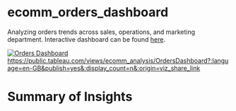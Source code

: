 # ecomm_orders_dashboard
Analyzing orders trends across sales, operations, and marketing department. Interactive dashboard can be found [here](https://public.tableau.com/views/ecomm_analysis/OrdersDashboard?:language=en-GB&publish=yes&:display_count=n&:origin=viz_share_link).
[<div class='tableauPlaceholder' id='viz1689412017943' style='position: relative'><noscript><a href='#'><img alt='Orders Dashboard ' src='https:&#47;&#47;public.tableau.com&#47;static&#47;images&#47;ec&#47;ecomm_analysis&#47;OrdersDashboard&#47;1_rss.png' style='border: none' /></a></noscript><object class='tableauViz'  style='display:none;'><param name='host_url' value='https%3A%2F%2Fpublic.tableau.com%2F' /> <param name='embed_code_version' value='3' /> <param name='site_root' value='' /><param name='name' value='ecomm_analysis&#47;OrdersDashboard' /><param name='tabs' value='no' /><param name='toolbar' value='yes' /><param name='static_image' value='https:&#47;&#47;public.tableau.com&#47;static&#47;images&#47;ec&#47;ecomm_analysis&#47;OrdersDashboard&#47;1.png' /> <param name='animate_transition' value='yes' /><param name='display_static_image' value='yes' /><param name='display_spinner' value='yes' /><param name='display_overlay' value='yes' /><param name='display_count' value='yes' /><param name='language' value='en-GB' /><param name='filter' value='publish=yes' /></object></div>](https://public.tableau.com/views/ecomm_analysis/OrdersDashboard?:language=en-GB&publish=yes&:display_count=n&:origin=viz_share_link)https://public.tableau.com/views/ecomm_analysis/OrdersDashboard?:language=en-GB&publish=yes&:display_count=n&:origin=viz_share_link                

# Summary of Insights
